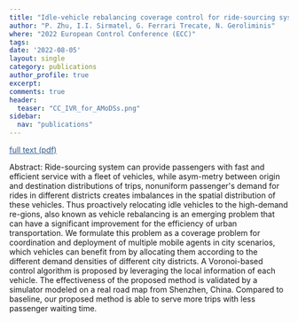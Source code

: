 ```yaml
---
title: "Idle-vehicle rebalancing coverage control for ride-sourcing systems"
author: "P. Zhu, I.I. Sirmatel, G. Ferrari Trecate, N. Geroliminis"
where: "2022 European Control Conference (ECC)"
tags: 
date: '2022-08-05'
layout: single
category: publications
author_profile: true
excerpt:
comments: true
header:
  teaser: "CC_IVR_for_AMoDSs.png"
sidebar:
  nav: "publications"
---
```

<a href="https://sirmatel.github.io/assets/files/zhu2022idle.pdf" style="color: #2d5a8c; text-decoration:underline">full text (pdf)</a>

Abstract: Ride-sourcing system can provide passengers with fast and efficient service with a fleet of vehicles, while asym-metry between origin and destination distributions of trips, nonuniform passenger's demand for rides in different districts creates imbalances in the spatial distribution of these vehicles. Thus proactively relocating idle vehicles to the high-demand re-gions, also known as vehicle rebalancing is an emerging problem that can have a significant improvement for the efficiency of urban transportation. We formulate this problem as a coverage problem for coordination and deployment of multiple mobile agents in city scenarios, which vehicles can benefit from by allocating them according to the different demand densities of different city districts. A Voronoi-based control algorithm is proposed by leveraging the local information of each vehicle. The effectiveness of the proposed method is validated by a simulator modeled on a real road map from Shenzhen, China. Compared to baseline, our proposed method is able to serve more trips with less passenger waiting time.
